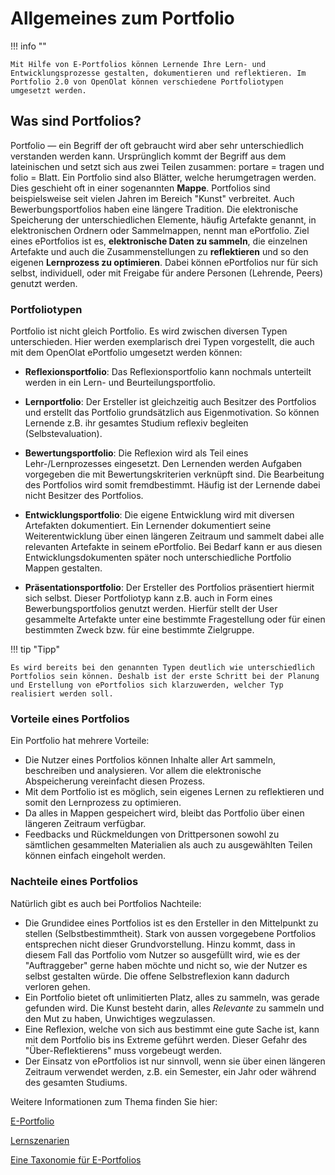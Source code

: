 # Allgemeines zum Portfolio

!!! info ""

    Mit Hilfe von E-Portfolios können Lernende Ihre Lern- und Entwicklungsprozesse gestalten, dokumentieren und reflektieren. Im Portfolio 2.0 von OpenOlat können verschiedene Portfoliotypen umgesetzt werden.  

## Was sind Portfolios?

Portfolio — ein Begriff der oft gebraucht wird aber sehr unterschiedlich verstanden werden kann. Ursprünglich kommt der Begriff aus dem lateinischen und setzt sich aus zwei Teilen zusammen: portare = tragen und folio = Blatt. Ein Portfolio sind also Blätter, welche herumgetragen werden. Dies geschieht oft in einer sogenannten **Mappe**. Portfolios sind beispielsweise seit vielen Jahren im Bereich "Kunst" verbreitet. Auch Bewerbungsportfolios haben eine längere Tradition. Die elektronische Speicherung der unterschiedlichen Elemente, häufig Artefakte genannt, in elektronischen Ordnern oder Sammelmappen, nennt man ePortfolio. Ziel eines ePortfolios ist es, **elektronische Daten zu sammeln**, die einzelnen Artefakte und auch die Zusammenstellungen zu **reflektieren** und so den eigenen **Lernprozess zu optimieren**. Dabei können ePortfolios nur für sich selbst, individuell, oder mit Freigabe für andere Personen (Lehrende, Peers) genutzt werden.

### Portfoliotypen

Portfolio ist nicht gleich Portfolio. Es wird zwischen diversen Typen unterschieden. Hier werden exemplarisch drei Typen vorgestellt, die auch mit dem OpenOlat ePortfolio umgesetzt werden können:

  *  **Reflexionsportfolio**: Das Reflexionsportfolio kann nochmals unterteilt werden in ein Lern- und Beurteilungsportfolio. 
  
  * **Lernportfolio**: Der Ersteller ist gleichzeitig auch Besitzer des Portfolios und erstellt das Portfolio grundsätzlich aus Eigenmotivation. So können Lernende z.B. ihr gesamtes Studium reflexiv begleiten (Selbstevaluation).   

  * **Bewertungsportfolio**: Die Reflexion wird als Teil eines Lehr-/Lernprozesses eingesetzt. Den Lernenden werden Aufgaben vorgegeben die mit Bewertungskriterien verknüpft sind. Die Bearbeitung des Portfolios wird somit fremdbestimmt. Häufig ist der Lernende dabei nicht Besitzer des Portfolios. 
  
  *   **Entwicklungsportfolio**: Die eigene Entwicklung wird mit diversen Artefakten dokumentiert. Ein Lernender dokumentiert seine Weiterentwicklung über einen längeren Zeitraum und sammelt dabei alle relevanten Artefakte in seinem ePortfolio. Bei Bedarf kann er aus diesen Entwicklungsdokumenten später noch unterschiedliche Portfolio Mappen gestalten.   

  *   **Präsentationsportfolio**: Der Ersteller des Portfolios präsentiert hiermit sich selbst. Dieser Portfoliotyp kann z.B. auch in Form eines Bewerbungsportfolios genutzt werden. Hierfür stellt der User gesammelte Artefakte unter eine bestimmte Fragestellung oder für einen bestimmten Zweck bzw. für eine bestimmte Zielgruppe.   

!!! tip "Tipp"

    Es wird bereits bei den genannten Typen deutlich wie unterschiedlich Portfolios sein können. Deshalb ist der erste Schritt bei der Planung und Erstellung von ePortfolios sich klarzuwerden, welcher Typ realisiert werden soll.

### Vorteile eines Portfolios

Ein Portfolio hat mehrere Vorteile:

  * Die Nutzer eines Portfolios können Inhalte aller Art sammeln, beschreiben und analysieren. Vor allem die elektronische Abspeicherung vereinfacht diesen Prozess. 
  * Mit dem Portfolio ist es möglich, sein eigenes Lernen zu reflektieren und somit den Lernprozess zu optimieren.
  * Da alles in Mappen gespeichert wird, bleibt das Portfolio über einen längeren Zeitraum verfügbar.
  * Feedbacks und Rückmeldungen von Drittpersonen sowohl zu sämtlichen gesammelten Materialien als auch zu ausgewählten Teilen können einfach eingeholt werden. 

### Nachteile eines Portfolios

Natürlich gibt es auch bei Portfolios Nachteile:

  * Die Grundidee eines Portfolios ist es den Ersteller in den Mittelpunkt zu stellen (Selbstbestimmtheit). Stark von aussen vorgegebene Portfolios entsprechen nicht dieser Grundvorstellung. Hinzu kommt, dass in diesem Fall das Portfolio vom Nutzer so ausgefüllt wird, wie es der "Auftraggeber" gerne haben möchte und nicht so, wie der Nutzer es selbst gestalten würde. Die offene Selbstreflexion kann dadurch verloren gehen.
  * Ein Portfolio bietet oft unlimitierten Platz, alles zu sammeln, was gerade gefunden wird. Die Kunst besteht darin, alles _Relevante_ zu sammeln und den Mut zu haben, Unwichtiges wegzulassen.
  * Eine Reflexion, welche von sich aus bestimmt eine gute Sache ist, kann mit dem Portfolio bis ins Extreme geführt werden. Dieser Gefahr des "Über-Reflektierens" muss vorgebeugt werden.
  * Der Einsatz von ePortfolios ist nur sinnvoll, wenn sie über einen längeren Zeitraum verwendet werden, z.B. ein Semester, ein Jahr oder während des gesamten Studiums.

Weitere Informationen zum Thema finden Sie hier:

[E-Portfolio](https://www.e-teaching.org/lehrszenarien/pruefung/pruefungsform/eportfolio/)

[Lernszenarien](https://www.e-teaching.org/lehrszenarien/pruefung/pruefungsform/eportfolio/)

[Eine Taxonomie für E-Portfolios](http://peter.baumgartner.name/wp-content/uploads/2012/12/Baumgartner_2012_Eine-Taxonomie-fuer-E-Portfolios.pdf)


